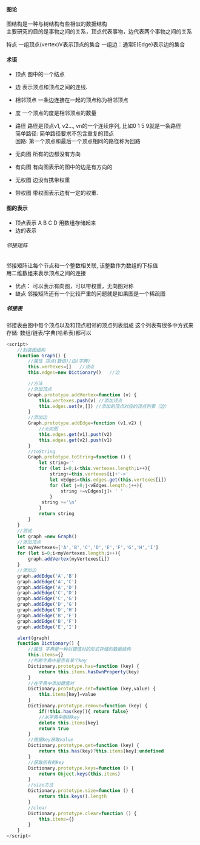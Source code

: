 #### 图论
图结构是一种与树结构有些相似的数据结构  <br>
主要研究的目的是事物之间的关系，顶点代表事物，边代表两个事物之间的关系  <br>

特点
一组顶点(vertex)V表示顶点的集合
一组边：通常E(Edge)表示边的集合

#### 术语
- 顶点
图中的一个结点
- 边
表示顶点和顶点之间的连线.
- 相邻顶点
一条边连接在一起的顶点称为相邻顶点
- 度
一个顶点的度是相邻顶点的数量
- 路径
路径是顶点v1, v2..., vn的一个连续序列, 比如0 1 5 9就是一条路径  <br>
简单路径: 简单路径要求不包含重复的顶点  <br>
回路: 第一个顶点和最后一个顶点相同的路径称为回路  <br>

- 无向图
所有的边都没有方向
- 有向图
有向图表示的图中的边是有方向的
- 无权图
边没有携带权重
- 带权图
带权图表示边有一定的权重.

#### 图的表示
- 顶点表示
A B C D 用数组存储起来
- 边的表示
###### 邻接矩阵
邻接矩阵让每个节点和一个整数相关联, 该整数作为数组的下标值  <br>
用二维数组来表示顶点之间的连接  <br>
- 优点：
可以表示有向图，可以带权重，无向图对称
- 缺点
邻接矩阵还有一个比较严重的问题就是如果图是一个稀疏图

##### 邻接表
邻接表由图中每个顶点以及和顶点相邻的顶点列表组成
这个列表有很多中方式来存储: 数组/链表/字典(哈希表)都可以

```js
<script>
    //封装图结构
    function Graph() {
        //属性 顶点(数组)/边(字典)
        this.vertexes=[]   //顶点
        this.edges=new Dictionary()   //边

        //方法
        //添加顶点
        Graph.prototype.addVertex=function (v) {
            this.vertexes.push(v) //添加顶点
            this.edges.set(v,[]) //添加的顶点对应的顶点列表（边）
        }
        //添加边
        Graph.prototype.addEdge=function (v1,v2) {
            //无向图
            this.edges.get(v1).push(v2)
            this.edges.get(v2).push(v1)
        }
        //toString
        Graph.prototype.toString=function () {
            let string=''
            for (let i=0;i<this.vertexes.length;i++){
                string+=this.vertexes[i]+'->'
                let vEdges=this.edges.get(this.vertexes[i])
                for (let j=0;j<vEdges.length;j++){
                    string +=vEdges[j]+ ' '
                }
             string +='\n'
            }
            return string
        }
    }
    //测试
    let graph =new Graph()
    //添加顶点
    let myVertexes=['A','B','C','D','E','F','G','H','I']
    for (let i=0;i<myVertexes.length;i++){
        graph.addVertex(myVertexes[i])
    }
    //添加边
    graph.addEdge('A','B')
    graph.addEdge('A','C')
    graph.addEdge('A','D')
    graph.addEdge('C','D')
    graph.addEdge('C','G')
    graph.addEdge('D','G')
    graph.addEdge('D','H')
    graph.addEdge('B','E')
    graph.addEdge('B','F')
    graph.addEdge('E','I')

    alert(graph)
    function Dictionary() {
        //属性 字典是一种以键值对的形式存储的数据结构
        this.items={}
        //判断字典中是否有某个key
        Dictionary.prototype.has=function (key) {
            return this.items.hasOwnProperty(key)
        }
        //在字典中添加键值对
        Dictionary.prototype.set=function (key,value) {
            this.items[key]=value
        }
        Dictionary.prototype.remove=function (key) {
            if(!this.has(key)){ return false}
            //从字典中删除key
            delete this.items[key]
            return true
        }
        //根据key获取value
        Dictionary.prototype.get=function (key) {
            return this.has(key)?this.items[key]:undefined
        }
        //获取所有的key
        Dictionary.prototype.keys=function () {
            return Object.keys(this.items)
        }
        //size方法
        Dictionary.prototype.size=function () {
            return this.keys().length
        }
        //clear
        Dictionary.prototype.clear=function () {
            this.items={}
        }
    }
</script>
```



